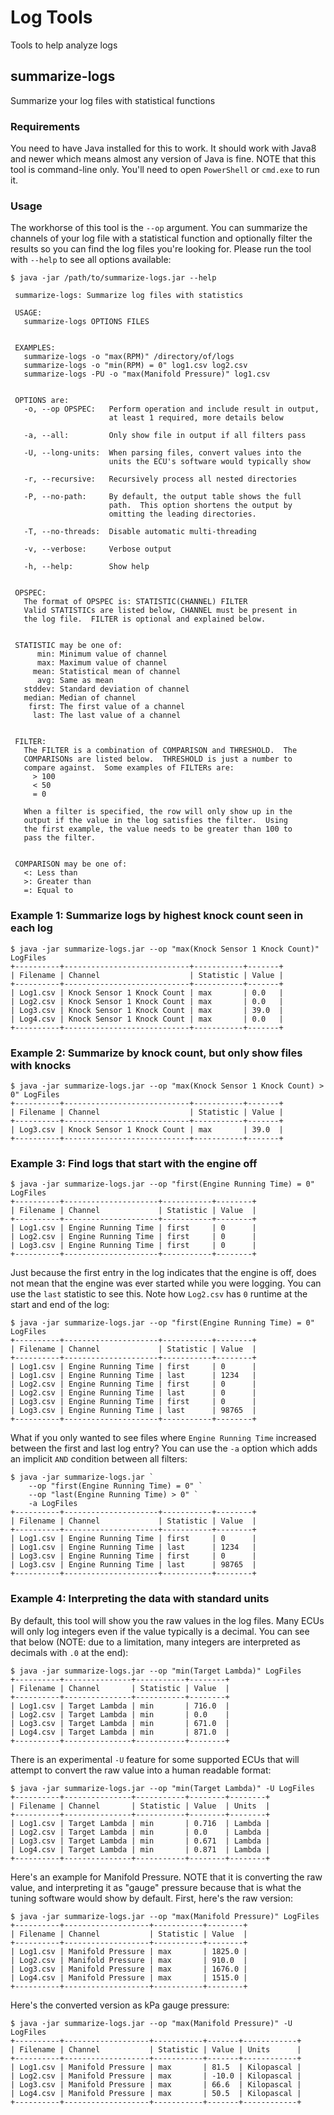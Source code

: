 # Log Tools
Tools to help analyze logs

## summarize-logs
Summarize your log files with statistical functions

### Requirements
You need to have Java installed for this to work.  It should work with
Java8 and newer which means almost any version of Java is fine.  NOTE
that this tool is command-line only.  You'll need to open `PowerShell`
or `cmd.exe` to run it.

### Usage
The workhorse of this tool is the `--op` argument.  You can summarize
the channels of your log file with a statistical function and optionally
filter the results so you can find the log files you're looking for.
Please run the tool with `--help` to see all options available:
```
$ java -jar /path/to/summarize-logs.jar --help

 summarize-logs: Summarize log files with statistics

 USAGE:
   summarize-logs OPTIONS FILES


 EXAMPLES:
   summarize-logs -o "max(RPM)" /directory/of/logs
   summarize-logs -o "min(RPM) = 0" log1.csv log2.csv
   summarize-logs -PU -o "max(Manifold Pressure)" log1.csv


 OPTIONS are:
   -o, --op OPSPEC:   Perform operation and include result in output,
                      at least 1 required, more details below

   -a, --all:         Only show file in output if all filters pass

   -U, --long-units:  When parsing files, convert values into the
                      units the ECU's software would typically show

   -r, --recursive:   Recursively process all nested directories

   -P, --no-path:     By default, the output table shows the full
                      path.  This option shortens the output by
                      omitting the leading directories.

   -T, --no-threads:  Disable automatic multi-threading

   -v, --verbose:     Verbose output

   -h, --help:        Show help


 OPSPEC:
   The format of OPSPEC is: STATISTIC(CHANNEL) FILTER
   Valid STATISTICs are listed below, CHANNEL must be present in
   the log file.  FILTER is optional and explained below.


 STATISTIC may be one of:
      min: Minimum value of channel
      max: Maximum value of channel
     mean: Statistical mean of channel
      avg: Same as mean
   stddev: Standard deviation of channel
   median: Median of channel
    first: The first value of a channel
     last: The last value of a channel


 FILTER:
   The FILTER is a combination of COMPARISON and THRESHOLD.  The
   COMPARISONs are listed below.  THRESHOLD is just a number to
   compare against.  Some examples of FILTERs are:
     > 100
     < 50
     = 0

   When a filter is specified, the row will only show up in the
   output if the value in the log satisfies the filter.  Using
   the first example, the value needs to be greater than 100 to
   pass the filter.


 COMPARISON may be one of:
   <: Less than
   >: Greater than
   =: Equal to
```

### Example 1: Summarize logs by highest knock count seen in each log
```
$ java -jar summarize-logs.jar --op "max(Knock Sensor 1 Knock Count)"
LogFiles
+----------+----------------------------+-----------+-------+
| Filename | Channel                    | Statistic | Value |
+----------+----------------------------+-----------+-------+
| Log1.csv | Knock Sensor 1 Knock Count | max       | 0.0   |
| Log2.csv | Knock Sensor 1 Knock Count | max       | 0.0   |
| Log3.csv | Knock Sensor 1 Knock Count | max       | 39.0  |
| Log4.csv | Knock Sensor 1 Knock Count | max       | 0.0   |
+----------+----------------------------+-----------+-------+
```

### Example 2: Summarize by knock count, but only show files with knocks
```
$ java -jar summarize-logs.jar --op "max(Knock Sensor 1 Knock Count) >
0" LogFiles
+----------+----------------------------+-----------+-------+
| Filename | Channel                    | Statistic | Value |
+----------+----------------------------+-----------+-------+
| Log3.csv | Knock Sensor 1 Knock Count | max       | 39.0  |
+----------+----------------------------+-----------+-------+
```

### Example 3: Find logs that start with the engine off
```
$ java -jar summarize-logs.jar --op "first(Engine Running Time) = 0"
LogFiles
+----------+---------------------+-----------+--------+
| Filename | Channel             | Statistic | Value  |
+----------+---------------------+-----------+--------+
| Log1.csv | Engine Running Time | first     | 0      |
| Log2.csv | Engine Running Time | first     | 0      |
| Log3.csv | Engine Running Time | first     | 0      |
+----------+---------------------+-----------+--------+
```

Just because the first entry in the log indicates that the engine is
off, does not mean that the engine was ever started while you were
logging.  You can use the `last` statistic to see this.  Note how
`Log2.csv` has `0` runtime at the start and end of the log:
```
$ java -jar summarize-logs.jar --op "first(Engine Running Time) = 0"
LogFiles
+----------+---------------------+-----------+--------+
| Filename | Channel             | Statistic | Value  |
+----------+---------------------+-----------+--------+
| Log1.csv | Engine Running Time | first     | 0      |
| Log1.csv | Engine Running Time | last      | 1234   |
| Log2.csv | Engine Running Time | first     | 0      |
| Log2.csv | Engine Running Time | last      | 0      |
| Log3.csv | Engine Running Time | first     | 0      |
| Log3.csv | Engine Running Time | last      | 98765  |
+----------+---------------------+-----------+--------+
```

What if you only wanted to see files where `Engine Running Time`
increased between the first and last log entry?  You can use the `-a`
option which adds an implicit `AND` condition between all filters:
```
$ java -jar summarize-logs.jar `
    --op "first(Engine Running Time) = 0" `
    --op "last(Engine Running Time) > 0" `
    -a LogFiles
+----------+---------------------+-----------+--------+
| Filename | Channel             | Statistic | Value  |
+----------+---------------------+-----------+--------+
| Log1.csv | Engine Running Time | first     | 0      |
| Log1.csv | Engine Running Time | last      | 1234   |
| Log3.csv | Engine Running Time | first     | 0      |
| Log3.csv | Engine Running Time | last      | 98765  |
+----------+---------------------+-----------+--------+
```

### Example 4: Interpreting the data with standard units
By default, this tool will show you the raw values in the log files.
Many ECUs will only log integers even if the value typically is a
decimal.  You can see that below (NOTE: due to a limitation, many
integers are interpreted as decimals with `.0` at the end):
```
$ java -jar summarize-logs.jar --op "min(Target Lambda)" LogFiles
+----------+---------------+-----------+--------+
| Filename | Channel       | Statistic | Value  |
+----------+---------------+-----------+--------+
| Log1.csv | Target Lambda | min       | 716.0  |
| Log2.csv | Target Lambda | min       | 0.0    |
| Log3.csv | Target Lambda | min       | 671.0  |
| Log4.csv | Target Lambda | min       | 871.0  |
+----------+---------------+-----------+--------+
```

There is an experimental `-U` feature for some supported ECUs that will
attempt to convert the raw value into a human readable format:
```
$ java -jar summarize-logs.jar --op "min(Target Lambda)" -U LogFiles
+----------+---------------+-----------+--------+--------+
| Filename | Channel       | Statistic | Value  | Units  |
+----------+---------------+-----------+--------+--------+
| Log1.csv | Target Lambda | min       | 0.716  | Lambda |
| Log2.csv | Target Lambda | min       | 0.0    | Lambda |
| Log3.csv | Target Lambda | min       | 0.671  | Lambda |
| Log4.csv | Target Lambda | min       | 0.871  | Lambda |
+----------+---------------+-----------+--------+--------+
```

Here's an example for Manifold Pressure.  NOTE that it is converting the
raw value, and interpreting it as "gauge" pressure because that is what
the tuning software would show by default.  First, here's the raw
version:
```
$ java -jar summarize-logs.jar --op "max(Manifold Pressure)" LogFiles
+----------+-------------------+-----------+--------+
| Filename | Channel           | Statistic | Value  |
+----------+-------------------+-----------+--------+
| Log1.csv | Manifold Pressure | max       | 1825.0 |
| Log2.csv | Manifold Pressure | max       | 910.0  |
| Log3.csv | Manifold Pressure | max       | 1676.0 |
| Log4.csv | Manifold Pressure | max       | 1515.0 |
+----------+-------------------+-----------+--------+
```

Here's the converted version as kPa gauge pressure:
```
$ java -jar summarize-logs.jar --op "max(Manifold Pressure)" -U LogFiles
+----------+-------------------+-----------+-------+------------+
| Filename | Channel           | Statistic | Value | Units      |
+----------+-------------------+-----------+-------+------------+
| Log1.csv | Manifold Pressure | max       | 81.5  | Kilopascal |
| Log2.csv | Manifold Pressure | max       | -10.0 | Kilopascal |
| Log3.csv | Manifold Pressure | max       | 66.6  | Kilopascal |
| Log4.csv | Manifold Pressure | max       | 50.5  | Kilopascal |
+----------+-------------------+-----------+-------+------------+
```
